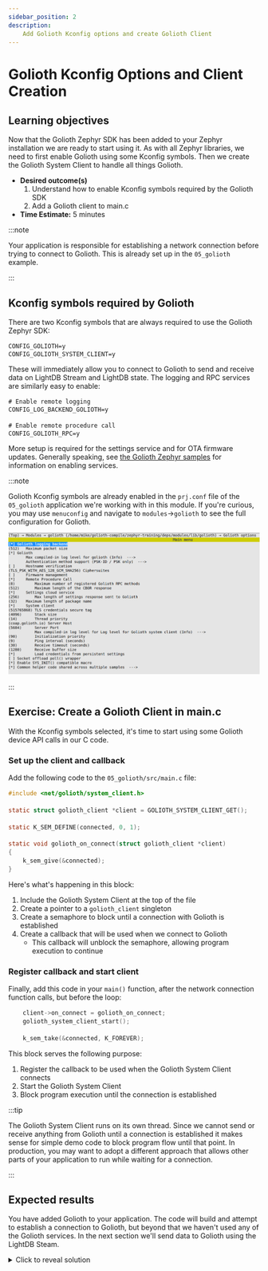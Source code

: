 ```yaml
---
sidebar_position: 2
description:
    Add Golioth Kconfig options and create Golioth Client
---
```


# Golioth Kconfig Options and Client Creation

## Learning objectives

Now that the Golioth Zephyr SDK has been added to your Zephyr installation we
are ready to start using it. As with all Zephyr libraries, we need to first
enable Golioth using some Kconfig symbols. Then we create the Golioth System
Client to handle all things Golioth.

* **Desired outcome(s)**
  1. Understand how to enable Kconfig symbols required by the Golioth SDK
  2. Add a Golioth client to main.c
* **Time Estimate:** 5 minutes

:::note

Your application is responsible for establishing a network connection before
trying to connect to Golioth. This is already set up in the `05_golioth`
example.

:::

## Kconfig symbols required by Golioth

There are two Kconfig symbols that are always required to use the Golioth Zephyr
SDK:

```kconfig
CONFIG_GOLIOTH=y
CONFIG_GOLIOTH_SYSTEM_CLIENT=y
```

These will immediately allow you to connect to Golioth to send and receive data
on LightDB Stream and LightDB state. The logging and RPC services are similarly
easy to enable:

```
# Enable remote logging
CONFIG_LOG_BACKEND_GOLIOTH=y

# Enable remote procedure call
CONFIG_GOLIOTH_RPC=y
```

More setup is required for the settings service and for OTA firmware updates.
Generally speaking, see [the Golioth Zephyr
samples](https://github.com/golioth/golioth-zephyr-sdk/tree/main/samples) for
information on enabling services.

:::note

Golioth Kconfig symbols are already enabled in the `prj.conf` file of the
`05_golioth` application we're working with in this module. If you're curious,
you may use `menuconfig` and navigate to `modules`&rarr;`golioth` to see the
full configuration for Golioth.

![Golioth menuconfig options](./assets/golioth_menuconfig_options.jpg)

:::

## Exercise: Create a Golioth Client in main.c

With the Kconfig symbols selected, it's time to start using some Golioth device
API calls in our C code.

### Set up the client and callback

Add the following code to the `05_golioth/src/main.c` file:

```c
#include <net/golioth/system_client.h>

static struct golioth_client *client = GOLIOTH_SYSTEM_CLIENT_GET();

static K_SEM_DEFINE(connected, 0, 1);

static void golioth_on_connect(struct golioth_client *client)
{
	k_sem_give(&connected);
}
```

Here's what's happening in this block:

1. Include the Golioth System Client at the top of the file
2. Create a pointer to a `golioth_client` singleton
3. Create a semaphore to block until a connection with Golioth is established
4. Create a callback that will be used when we connect to Golioth
    * This callback will unblock the semaphore, allowing program execution to
      continue

### Register callback and start client

Finally, add this code in your `main()` function, after the network connection
function calls, but before the loop:

```c
	client->on_connect = golioth_on_connect;
	golioth_system_client_start();

	k_sem_take(&connected, K_FOREVER);
```

This block serves the following purpose:

1. Register the callback to be used when the Golioth System Client connects
2. Start the Golioth System Client
3. Block program execution until the connection is established

:::tip

The Golioth System Client runs on its own thread. Since we cannot send or
receive anything from Golioth until a connection is established it makes sense
for simple demo code to block program flow until that point. In production, you
may want to adopt a different approach that allows other parts of your
application to run while waiting for a connection.

:::

## Expected results

You have added Golioth to your application. The code will build and attempt to
establish a connection to Golioth, but beyond that we haven't used any of the
Golioth services. In the next section we'll send data to Golioth using the
LightDB Steam.

<details><summary>Click to reveal solution</summary>

Here is an excerpt from `main.c` that includes the added code from this section:
```c
#include <net/golioth/system_client.h> /* already included in earlier */

static struct golioth_client *client = GOLIOTH_SYSTEM_CLIENT_GET();

static K_SEM_DEFINE(connected, 0, 1);

static void golioth_on_connect(struct golioth_client *client)
{
	k_sem_give(&connected);
}

/* Main function */
void main(void)
{
	int ret;

	if (!device_is_ready(led1.port)) {
		return;
	}

	ret = gpio_pin_configure_dt(&led1, GPIO_OUTPUT_ACTIVE);
	if (ret < 0) {
		return;
	}

	/* Start timer-based LED blinker */
	k_timer_start(&my_timer, K_MSEC(200), K_MSEC(200));

	/* Start network connection (if necessary) */
#ifdef CONFIG_BOARD_NRF7002DK_NRF5340_CPUAPP
	wifi_connect();
#else
	if (IS_ENABLED(CONFIG_GOLIOTH_SAMPLES_COMMON)) {
		net_connect();
	}
#endif

	client->on_connect = golioth_on_connect;
	golioth_system_client_start();

	k_sem_take(&connected, K_FOREVER);

	int counter = 0;

	while (1) {
		printk("This is the main loop: %d\n", counter);
		++counter;
		k_msleep(SLEEP_TIME_MS);
	}
}
```

</details>
